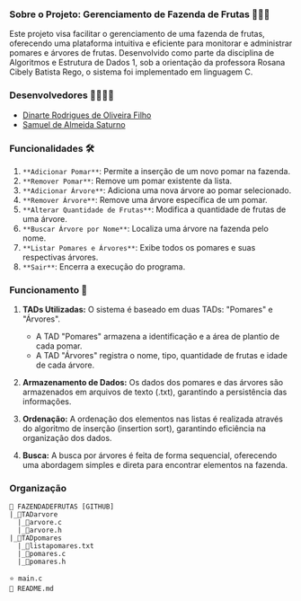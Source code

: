 ### Sobre o Projeto: Gerenciamento de Fazenda de Frutas 🍎🍐🍊
Este projeto visa facilitar o gerenciamento de uma fazenda de frutas, oferecendo uma plataforma intuitiva e eficiente para monitorar e administrar pomares e árvores de frutas. Desenvolvido como parte da disciplina de Algoritmos e Estrutura de Dados 1, sob a orientação da professora Rosana Cibely Batista Rego, o sistema foi implementado em linguagem C.

### Desenvolvedores 👨‍💻👨‍💻
- [Dinarte Rodrigues de Oliveira Filho](https://github.com/dinarteefilho)
- [Samuel de Almeida Saturno](https://github.com/Samuel-Saturno)

### Funcionalidades 🛠️
1. `**Adicionar Pomar**`: Permite a inserção de um novo pomar na fazenda.
2. `**Remover Pomar**`: Remove um pomar existente da lista.
3. `**Adicionar Árvore**`: Adiciona uma nova árvore ao pomar selecionado.
4. `**Remover Árvore**`: Remove uma árvore específica de um pomar.
5. `**Alterar Quantidade de Frutas**`: Modifica a quantidade de frutas de uma árvore.
6. `**Buscar Árvore por Nome**`: Localiza uma árvore na fazenda pelo nome.
7. `**Listar Pomares e Árvores**`: Exibe todos os pomares e suas respectivas árvores.
8. `**Sair**`: Encerra a execução do programa.

### Funcionamento 🔄
1. **TADs Utilizadas:** O sistema é baseado em duas TADs: "Pomares" e "Árvores".
   - A TAD "Pomares" armazena a identificação e a área de plantio de cada pomar.
   - A TAD "Árvores" registra o nome, tipo, quantidade de frutas e idade de cada árvore.

2. **Armazenamento de Dados:** Os dados dos pomares e das árvores são armazenados em arquivos de texto (.txt), garantindo a persistência das informações.

3. **Ordenação:** A ordenação dos elementos nas listas é realizada através do algoritmo de inserção (insertion sort), garantindo eficiência na organização dos dados.

4. **Busca:** A busca por árvores é feita de forma sequencial, oferecendo uma abordagem simples e direta para encontrar elementos na fazenda.

### Organização
```
📁 FAZENDADEFRUTAS [GITHUB]
|_📁TADarvore
  |_🌳arvore.c
  |_🌳arvore.h
|_📁TADpomares
  |_💾listapomares.txt
  |_🌳pomares.c
  |_🌳pomares.h

⭐ main.c
📍 README.md
```